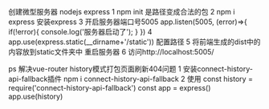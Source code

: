 创建微型服务器 nodejs express
1 npm init 
    是路径变成合法的包
2 npm i express
    安装express
3 开启服务器端口号5005 
    app.listen(5005, (error)=>{
    if(!error){
        console.log('服务器启动了');
    }
    })
4 app.use(express.static(__dirname+'/static'))
    配置路径
5 将前端生成的dist中的内容放到static文件夹中 重启服务器
6 访问http://localhost:5005/

ps 解决vue-router history模式打包页面刷新404问题
1 安装connect-history-api-fallback插件
    npm i connect-history-api-fallback
2 使用
    const history = require('connect-history-api-fallback')
    const app = express()
    app.use(history)
